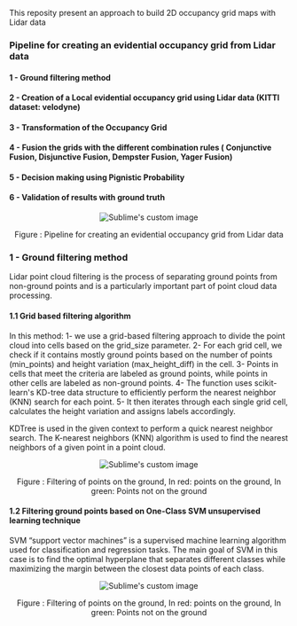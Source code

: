 This reposity present an approach to build 2D occupancy grid maps with Lidar data

### Pipeline for creating an evidential occupancy grid from Lidar data
#### 1 - Ground filtering method
#### 2 - Creation of a Local evidential occupancy grid using Lidar data (KITTI dataset: velodyne) 
#### 3 - Transformation of the Occupancy Grid
#### 4 - Fusion the grids with the different combination rules ( Conjunctive Fusion, Disjunctive Fusion, Dempster Fusion, Yager Fusion) 
#### 5 - Decision making using Pignistic Probability
#### 6 - Validation of results with ground truth

<p align="center">   
  <img src="https://github.com/Mboubaker/Lidar_Evidential_occupancy_grid_mapping-/assets/97898968/eebb9268-7b59-41e6-a8a3-2385d4625331.png?raw=true" alt="Sublime's custom image"/>
       
</p>
<p align="center">                                  
Figure : Pipeline for creating an evidential occupancy grid from Lidar data




### 1 - Ground filtering method
Lidar point cloud filtering is the process of separating ground points from non-ground points and is a particularly important part of point cloud data processing.


#### 1.1  Grid based filtering algorithm

In this method:
1- we use a grid-based filtering approach to divide the point cloud into cells based on the grid_size parameter.
2- For each grid cell, we check if it contains mostly ground points based on the number of points (min_points) and height variation (max_height_diff) in the cell.
3- Points in cells that meet the criteria are labeled as ground points, while points in other cells are labeled as non-ground points.
4- The function uses scikit-learn's KD-tree data structure to efficiently perform the nearest neighbor (KNN) search for each point.
5- It then iterates through each single grid cell, calculates the height variation and assigns labels accordingly.

KDTree is used in the given context to perform a quick nearest neighbor search.
The K-nearest neighbors (KNN) algorithm is used to find the nearest neighbors of a given point in a point cloud.



<p align="center">   
  <img src="https://github.com/Mboubaker/Lidar_Evidential_occupancy_grid_mapping-/assets/97898968/29f3cf16-1d84-41fa-a155-d32d58063653.png?raw=true" alt="Sublime's custom image"/>
       
</p>
<p align="center">                                  
Figure :  Filtering of points on the ground, In red: points on the ground,  In green: Points not on the ground
  
#### 1.2 Filtering ground points based on One-Class SVM unsupervised learning technique

SVM “support vector machines” is a supervised machine learning algorithm used for classification and regression tasks.
The main goal of SVM in this case is to find the optimal hyperplane that separates different classes while maximizing the margin between the closest data points of each class.


<p align="center">   
  <img src="https://github.com/Mboubaker/Lidar_Evidential_occupancy_grid_mapping-/assets/97898968/249815bb-ca87-4a30-9b54-1bd7a8261302.png?raw=true" alt="Sublime's custom image"/>
       
</p>
<p align="center">                                  
Figure :  Filtering of points on the ground, In red: points on the ground,  In green: Points not on the ground

